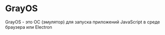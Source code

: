 GrayOS
==============
GrayOS - это ОС (эмулятор) для запуска приложений JavaScript в среде браузера или Electron

